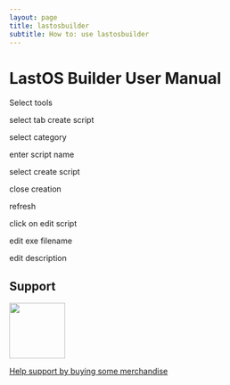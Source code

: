 ```yaml
---
layout: page
title: lastosbuilder
subtitle: How to: use lastosbuilder
---
```


# LastOS Builder User Manual

Select tools

select tab create script

select category

enter script name

select create script

close creation

refresh

click on edit script

edit exe filename

edit description


## Support

<img src="https://vangogh.teespring.com/v3/image/SugZ-DRGZXUTuSzfrFtaOU3TAUQ/800/800.jpg" width="100px"  height="100px">

[Help support by buying some merchandise](https://cavtronics-3.creator-spring.com/)




